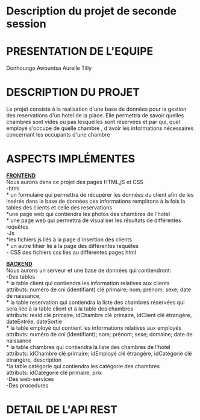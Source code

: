 
<html>
     <head> 
         <h1> Description du projet de seconde session </h1>
     </head>
     <body>
         <h1> PRESENTATION DE L'EQUIPE </h1>
           <p> Donhoungo Awountsa Aurelle Tilly</p>
         <h1> DESCRIPTION DU PROJET </h1>
         <p>  
             Le projet consiste à la réalisation d'une base de données  pour la gestion des reservations d'un hotel de la place. Elle permettra 
             de savoir quelles chambres sont vides ou pas lesquelles sont réservées et par qui, quel employé s'occupe de quelle chambre ,  d'avoir les informations nécessaires concernant les occupants d'une chambre
        </p>
        <h1>ASPECTS IMPLÉMENTES </h1>
        <p>
            <u><b> FRONTEND </b></u><br>
               Nous aurons dans ce projet des pages HTML,jS et CSS<br>
              -html<br>
                  * un formulaire qui permettra de récupérer les données du client afin de les insérés dans la base de données 
 ces informations remplirons à la fois la tables des clients et celle des reservations<br>
                  *une page web qui contiendra les photos des chambres de l'hotel   <br>
                  * une page web qui permettra de visualiser les résultats de différentes requêtes<br> 
              -Js<br>
                  *les fichiers js liés à la page d'insertion des clients <br>
                  * un autre fihier lié à la page  des différentes requêtes<br>
              - CSS des fichiers css lies au différentes pages html<br>
         </p>
         <p>
            <u><b> BACKEND </b></u><br>
              Nous aurons un serveur et  une base de données qui contiendront: <br>
                -Des tables <br>
                     * la table client qui contiendra les information relatives aux clients<br>
                         attributs:  numéro de cni (identifiant) clé primaire; nom; prénom; sexe; date de naissance; <br>
                     * la table reservation qui contiendra la  liste des chambres réservées qui sera liée à la table client et à la table des chambres <br>
                         attributs: resId clé primaire, idChambre clé primaire, idClient clé étrangère, dateEntrée, dateSortie<br>
                     * la table employé qui contient les informations relatives aux employés<br>
                         attributs: numéro de cni (identifiant); nom; prénom; sexe; domaine; date de naissance<br>
                     * la table chambres qui contiendra la liste des chambres de l'hotel<br>
                         attributs: idChambre clé primaire; idEmployé clé étrangère, idCatégorie clé étrangère, description<br>
                     *la table catégorie qui contiendra les catégorie des chambres <br>
                         attributs: idCatégorie clé primaire, prix<br>
               -Des web-services <br>
               -Des procedures<br>
         </p>     
         <h1> DETAIL DE L'API REST </h1>
     </body>
</html>
